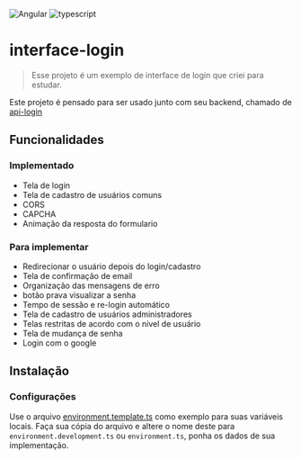 
![Angular](https://img.shields.io/badge/angular-%23DD0031.svg?style=for-the-badge&logo=angular&logoColor=white)
![typescript](https://img.shields.io/badge/typescript-D4FAFF?style=for-the-badge&logo=typescript)

# interface-login

> Esse projeto é um exemplo de interface de login que criei para estudar.

Este projeto é pensado para ser usado junto com seu backend, chamado de [api-login](https://github.com/caruazu/api-login)

## Funcionalidades

### Implementado

- Tela de login
- Tela de cadastro de usuários comuns
- CORS
- CAPCHA
- Animação da resposta do formulario

### Para implementar

- Redirecionar o usuário depois do login/cadastro
- Tela de confirmação de email
- Organização das mensagens de erro
- botão prava visualizar a senha
- Tempo de sessão e re-login automático
- Tela de cadastro de usuários administradores
- Telas restritas de acordo com o nível de usuário
- Tela de mudança de senha
- Login com o google

## Instalação

### Configurações

Use o arquivo [environment.template.ts](src/environments/environment.template.ts) como exemplo para suas variáveis locais. Faça sua cópia do arquivo e altere o nome deste para `environment.development.ts` ou `environment.ts`, ponha os dados de sua implementação.

